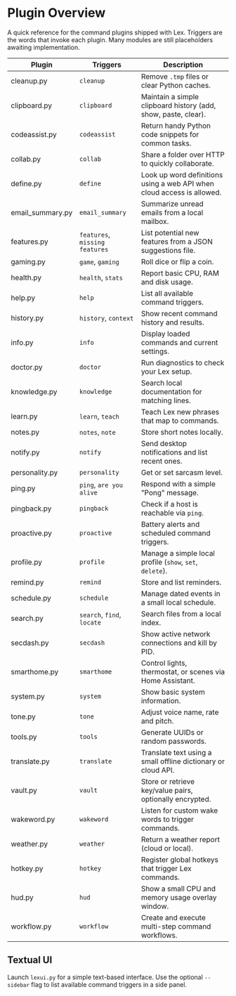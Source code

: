 # Plugin Overview

A quick reference for the command plugins shipped with Lex. Triggers are the words
that invoke each plugin. Many modules are still placeholders awaiting
implementation.

| Plugin | Triggers | Description |
|-------|----------|-------------|
| cleanup.py | `cleanup` | Remove `.tmp` files or clear Python caches. |
| clipboard.py | `clipboard` | Maintain a simple clipboard history (add, show, paste, clear). |
| codeassist.py | `codeassist` | Return handy Python code snippets for common tasks. |
| collab.py | `collab` | Share a folder over HTTP to quickly collaborate. |
| define.py | `define` | Look up word definitions using a web API when cloud access is allowed. |
| email_summary.py | `email_summary` | Summarize unread emails from a local mailbox. |
| features.py | `features`, `missing features` | List potential new features from a JSON suggestions file. |
| gaming.py | `game`, `gaming` | Roll dice or flip a coin. |
| health.py | `health`, `stats` | Report basic CPU, RAM and disk usage. |
| help.py | `help` | List all available command triggers. |
| history.py | `history`, `context` | Show recent command history and results. |
| info.py | `info` | Display loaded commands and current settings. |
| doctor.py | `doctor` | Run diagnostics to check your Lex setup. |
| knowledge.py | `knowledge` | Search local documentation for matching lines. |
| learn.py | `learn`, `teach` | Teach Lex new phrases that map to commands. |
| notes.py | `notes`, `note` | Store short notes locally. |
| notify.py | `notify` | Send desktop notifications and list recent ones. |
| personality.py | `personality` | Get or set sarcasm level. |
| ping.py | `ping`, `are you alive` | Respond with a simple "Pong" message. |
| pingback.py | `pingback` | Check if a host is reachable via `ping`. |
| proactive.py | `proactive` | Battery alerts and scheduled command triggers. |
| profile.py | `profile` | Manage a simple local profile (`show`, `set`, `delete`). |
| remind.py | `remind` | Store and list reminders. |
| schedule.py | `schedule` | Manage dated events in a small local schedule. |
| search.py | `search`, `find`, `locate` | Search files from a local index. |
| secdash.py | `secdash` | Show active network connections and kill by PID. |
| smarthome.py | `smarthome` | Control lights, thermostat, or scenes via Home Assistant. |
| system.py | `system` | Show basic system information. |
| tone.py | `tone` | Adjust voice name, rate and pitch. |
| tools.py | `tools` | Generate UUIDs or random passwords. |
| translate.py | `translate` | Translate text using a small offline dictionary or cloud API. |
| vault.py | `vault` | Store or retrieve key/value pairs, optionally encrypted. |
| wakeword.py | `wakeword` | Listen for custom wake words to trigger commands. |
| weather.py | `weather` | Return a weather report (cloud or local). |
| hotkey.py | `hotkey` | Register global hotkeys that trigger Lex commands. |
| hud.py | `hud` | Show a small CPU and memory usage overlay window. |
| workflow.py | `workflow` | Create and execute multi-step command workflows. |

## Textual UI

Launch `lexui.py` for a simple text-based interface. Use the optional
`--sidebar` flag to list available command triggers in a side panel.

